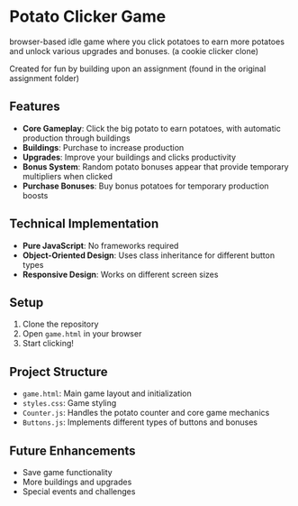 # Potato Clicker Game

browser-based idle game where you click potatoes to earn more potatoes and unlock various upgrades and bonuses. (a cookie clicker clone)

Created for fun by building upon an assignment (found in the original assignment folder)
## Features

- **Core Gameplay**: Click the big potato to earn potatoes, with automatic production through buildings
- **Buildings**: Purchase to increase production
- **Upgrades**: Improve your buildings and clicks productivity
- **Bonus System**: Random potato bonuses appear that provide temporary multipliers when clicked
- **Purchase Bonuses**: Buy bonus potatoes for temporary production boosts
  
## Technical Implementation

- **Pure JavaScript**: No frameworks required
- **Object-Oriented Design**: Uses class inheritance for different button types
- **Responsive Design**: Works on different screen sizes

## Setup

1. Clone the repository
2. Open `game.html` in your browser
3. Start clicking!

## Project Structure

- `game.html`: Main game layout and initialization
- `styles.css`: Game styling
- `Counter.js`: Handles the potato counter and core game mechanics
- `Buttons.js`: Implements different types of buttons and bonuses

## Future Enhancements

- Save game functionality
- More buildings and upgrades
- Special events and challenges

